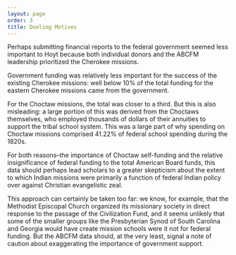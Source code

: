 ```yaml
---
layout: page
order: 3
title: Dueling Motives
---
```


Perhaps submitting financial reports to the federal government seemed less important to Hoyt because both individual donors and the ABCFM leadership prioritized the Cherokee missions.

Government funding was relatively less important for the success of the existing Cherokee missions: well below 10% of the total funding for the eastern Cherokee missions came from the government.

For the Choctaw missions, the total was closer to a third. But this is also misleading: a large portion of this was derived from the Choctaws themselves, who employed thousands of dollars of their annuities to support the tribal school system. This was a large part of why spending on Choctaw missions comprised 41.22% of federal school spending during the 1820s.

For both reasons–the importance of Choctaw self-funding and the relative insignificance of federal funding to the total American Board funds, this data should perhaps lead scholars to a greater skepticism about the extent to which Indian missions were primarily a function of federal Indian policy over against Christian evangelistic zeal.

This approach can certainly be taken too far: we know, for example, that the Methodist Episcopal Church organized its missionary society in direct response to the passage of the Civilization Fund, and it seems unlikely that some of the smaller groups like the Presbyterian Synod of South Carolina and Georgia would have create mission schools were it not for federal funding. But the ABCFM data should, at the very least, signal a note of caution about exaggerating the importance of government support.

